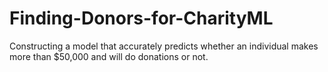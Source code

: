 # Finding-Donors-for-CharityML
Constructing a model that accurately predicts whether an individual makes more than $50,000 and will do donations or not.
